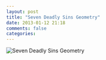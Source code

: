 ```yaml
---
layout: post
title: "Seven Deadly Sins Geometry"
date: 2013-01-12 21:18
comments: false
categories: 
---
```


<div class="container-fluid">
	<div class="row-fluid">
		<div class="span8">
			<img alt="Seven Deadly Sins Geometry" src="http://1.bp.blogspot.com/_9W3fkyH4VJk/RvBtohakgqI/AAAAAAAAAFA/Z3CAmzf8vwg/s1600/seven-deadly-sins.gif">
		</div>
	</div>
</div>